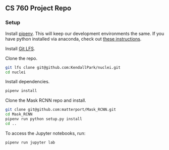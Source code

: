 ## CS 760 Project Repo

### Setup

Install [pipenv](https://github.com/pypa/pipenv). This will keep our development environments the same. If you have python installed via anaconda, check out [these instructions](https://github.com/pypa/pipenv/blob/master/docs/advanced.rst#-pipenv-and-conda).

Install [Git LFS](https://git-lfs.github.com/).

Clone the repo.

``` sh
git lfs clone git@github.com:KendallPark/nuclei.git
cd nuclei
```

Install dependencies.
``` sh
pipenv install
```

Clone the Mask RCNN repo and install.
``` sh
git clone git@github.com:matterport/Mask_RCNN.git
cd Mask_RCNN
pipenv run python setup.py install
cd ..
```

To access the Jupyter notebooks, run:

``` sh
pipenv run jupyter lab
```
